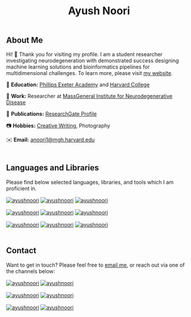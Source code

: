 <h1 align="center">Ayush Noori</h1>

<h2 align="left" style="padding-top:20px">About Me</h3>

Hi! 👋 Thank you for visiting my profile. I am a student researcher investigating neurodegeneration with demonstrated success designing machine learning solutions and bioinformatics pipelines for multidimensional challenges. To learn more, please visit [my website](https://www.ayushnoori.com).

🎒 **Education:** [Phillips Exeter Academy](https://www.exeter.edu/) and [Harvard College](https://college.harvard.edu/)

🏥 **Work:** Researcher at [MassGeneral Institute for Neurodegenerative Disease](https://www.massgeneral.org/neurology/mind/)

📕 **Publications:** [ResearchGate Profile](https://www.researchgate.net/profile/Ayush-Noori/research)

📷 **Hobbies:** [Creative Writing](http://mediaroom.scholastic.com/press-release/teens-nationwide-receive-top-honors-2020-scholastic-art-writing-awards), Photography

✉️ **Email:** [anoori1@mgh.harvard.edu](mailto:anoori1@mgh.harvard.edu)

<h2 align="left" style="padding-top:20px">Languages and Libraries</h3>

Please find below selected languages, libraries, and tools which I am proficient in.

<p align="left">

<a href="https://www.r-project.org/" target="_blank" rel="noreferrer noopener"><img align="center" src="https://img.shields.io/badge/Language-R-276DC3?style=for-the-badge&logo=r" alt="ayushnoori"/></a> <a href="https://www.python.org/" target="_blank" rel="noreferrer noopener"><img align="center" src="https://img.shields.io/badge/Language-Python-3776AB?style=for-the-badge&logo=python" alt="ayushnoori"/></a> <a href="https://www.oracle.com/java/" target="_blank" rel="noreferrer noopener"><img align="center" src="https://img.shields.io/badge/Language-Java-007396?style=for-the-badge&logo=java" alt="ayushnoori"/></a>

<a href="https://pytorch.org/" target="_blank" rel="noreferrer noopener"><img align="center" src="https://img.shields.io/badge/Library-PyTorch-EE4C2C?style=for-the-badge&logo=pytorch" alt="ayushnoori"/></a> <a href="https://www.tensorflow.org/" target="_blank" rel="noreferrer noopener"><img align="center" src="https://img.shields.io/badge/Library-TensorFlow-FF6F00?style=for-the-badge&logo=tensorflow" alt="ayushnoori"/></a> <a href="https://www.djangoproject.com/" target="_blank" rel="noreferrer noopener"><img align="center" src="https://img.shields.io/badge/Library-Django-092E20?style=for-the-badge&logo=django" alt="ayushnoori"/></a>  

<a href="https://imagej.net/" target="_blank" rel="noreferrer noopener"><img align="center" src="https://img.shields.io/static/v1?style=for-the-badge&logo=imagej&color=00D8E0&logoColor=white&label=Language&message=ImageJ" alt="ayushnoori"/></a> <a href="https://html.spec.whatwg.org/" target="_blank" rel="noreferrer noopener"><img align="center" src="https://img.shields.io/badge/Language-HTML5-E34F26?style=for-the-badge&logo=html5" alt="ayushnoori"/></a> <a href="https://www.w3.org/TR/CSS/#css" target="_blank" rel="noreferrer noopener"><img align="center" src="https://img.shields.io/badge/Language-CSS3-1572B6?style=for-the-badge&logo=css3" alt="ayushnoori"/></a>


</p>

<h2 align="left" style="padding-top:20px">Contact</h3>

Want to get in touch? Please feel free to [email me](mailto:anoori1@mgh.harvard.edu), or reach out via one of the channels below:

<p align="left">

<a href="https://linkedin.com/in/ayushnoori" target="_blank" rel="noreferrer noopener"><img align="center" src="https://img.shields.io/badge/LinkedIn-@ayushnoori-0A66C2?style=for-the-badge&logo=linkedin" alt="ayushnoori"/></a> <a href="https://twitter.com/ayushnoori" target="_blank" rel="noreferrer noopener"><img align="center" src="https://img.shields.io/badge/Twitter-@ayushnoori-1DA1F2?style=for-the-badge&logo=twitter" alt="ayushnoori"/></a>

<a href="https://stackoverflow.com/users/14946267" target="_blank" rel="noreferrer noopener"><img align="center" src="https://img.shields.io/badge/Stack Overflow-@ayushnoori-F58025?style=for-the-badge&logo=stack-overflow" alt="ayushnoori"/></a> <a href="https://www.researchgate.net/profile/Ayush-Noori" target="_blank" rel="noreferrer noopener"><img align="center" src="https://img.shields.io/badge/ResearchGate-@ayushnoori-00CCBB?style=for-the-badge&logo=researchgate" alt="ayushnoori"/></a>

<a href="https://www.facebook.com/ayushnoori" target="_blank" rel="noreferrer noopener"><img align="center" src="https://img.shields.io/badge/Facebook-@ayushnoori-1877F2?style=for-the-badge&logo=facebook" alt="ayushnoori"/></a> <a href="https://www.instagram.com/ayushnoori" target="_blank" rel="noreferrer noopener"><img align="center" src="https://img.shields.io/badge/Instagram-@ayushnoori-E4405F?style=for-the-badge&logo=instagram" alt="ayushnoori"/></a> 

</p>

<!-- logos from https://simpleicons.org/ -->
<!-- badges from https://shields.io/ -->
<!-- icons from https://github.com/markdown-templates/markdown-emojis -->
